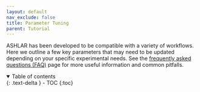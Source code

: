 ```yaml
---
layout: default
nav_exclude: false
title: Parameter Tuning
parent: Tutorial
---
```


ASHLAR has been developed to be compatible with a variety of workflows. Here we outline a few key parameters that may need to be updated depending on your specific experimental needs. See the [frequently asked questions (FAQ)](https://hxu-hms.github.io/ashlar/faq.html) page for more useful information and common pitfalls.

<details open markdown="block">
  <summary>
    Table of contents
  </summary>
  {: .text-delta }
  - TOC
{:toc}
</details>


